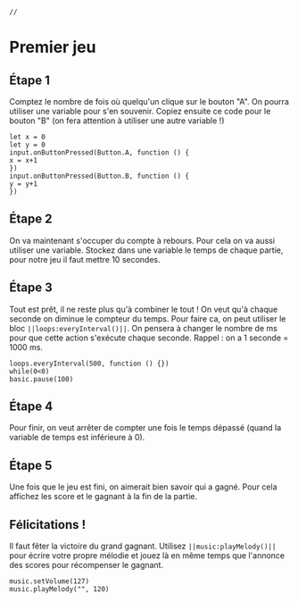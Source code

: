 ```template
//
```

# Premier jeu

## Étape 1

Comptez le nombre de fois où quelqu'un clique sur le bouton "A". On
pourra utiliser une variable pour s'en souvenir. Copiez ensuite ce code pour
le bouton "B" (on fera attention à utiliser une autre variable !)

```blocks
let x = 0
let y = 0
input.onButtonPressed(Button.A, function () {
x = x+1
})
input.onButtonPressed(Button.B, function () {
y = y+1
})
```

## Étape 2

On va maintenant s'occuper du compte à rebours. Pour cela on va aussi
utiliser une variable. Stockez dans une variable le temps de chaque partie,
pour notre jeu il faut mettre 10 secondes.

## Étape 3

Tout est prêt, il ne reste plus qu'à combiner le tout ! On veut qu'à chaque
seconde on diminue le compteur du temps. Pour faire ca, on peut utiliser
le bloc ``||loops:everyInterval()||``. On pensera
à changer le nombre de ms pour que cette action s'exécute chaque seconde.
Rappel : on a 1 seconde = 1000 ms.

```blocks
loops.everyInterval(500, function () {})
while(0<0)
basic.pause(100)
```

## Étape 4

Pour finir, on veut arrêter de compter une fois le temps dépassé (quand la
variable de temps est inférieure à 0).

## Étape 5

Une fois que le jeu est fini, on aimerait bien savoir qui a gagné. Pour cela
affichez les score et le gagnant à la fin de la partie.

## Félicitations !

Il faut fêter la victoire du grand gagnant. Utilisez ``||music:playMelody()||`` pour écrire votre propre mélodie
et jouez là en même temps que l'annonce des scores pour récompenser le
gagnant.

```blocks
music.setVolume(127)
music.playMelody("", 120)
```